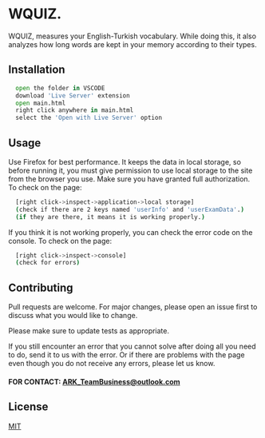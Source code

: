 # WQUIZ.

WQUIZ, measures your English-Turkish vocabulary. While doing this, it also analyzes how long words are kept in your memory according to their types.

## Installation

```python
  open the folder in VSCODE
  download 'Live Server' extension
  open main.html
  right click anywhere in main.html
  select the 'Open with Live Server' option
```

## Usage

Use Firefox for best performance.
It keeps the data in local storage, so before running it, you must give permission to use local storage to the site from the browser you use.
Make sure you have granted full authorization. To check on the page:
```bash
  [right click->inspect->application->local storage]
  (check if there are 2 keys named 'userInfo' and 'userExamData'.)
  (if they are there, it means it is working properly.)
```
If you think it is not working properly, you can check the error code on the console. To check on the page:
```bash
  [right click->inspect->console]
  (check for errors)
```

## Contributing

Pull requests are welcome. For major changes, please open an issue first
to discuss what you would like to change.

Please make sure to update tests as appropriate.

If you still encounter an error that you cannot solve after doing all you need to do, send it to us with the error.
Or if there are problems with the page even though you do not receive any errors, please let us know.

#### FOR CONTACT:   ARK_TeamBusiness@outlook.com

## License

[MIT](https://choosealicense.com/licenses/mit/)
